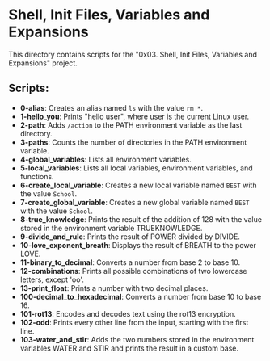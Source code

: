 # Shell, Init Files, Variables and Expansions

This directory contains scripts for the "0x03. Shell, Init Files, Variables and Expansions" project.

## Scripts:

- **0-alias**: Creates an alias named `ls` with the value `rm *`.
- **1-hello_you**: Prints "hello user", where user is the current Linux user.
- **2-path**: Adds `/action` to the PATH environment variable as the last directory.
- **3-paths**: Counts the number of directories in the PATH environment variable.
- **4-global_variables**: Lists all environment variables.
- **5-local_variables**: Lists all local variables, environment variables, and functions.
- **6-create_local_variable**: Creates a new local variable named `BEST` with the value `School`.
- **7-create_global_variable**: Creates a new global variable named `BEST` with the value `School`.
- **8-true_knowledge**: Prints the result of the addition of 128 with the value stored in the environment variable TRUEKNOWLEDGE.
- **9-divide_and_rule**: Prints the result of POWER divided by DIVIDE.
- **10-love_exponent_breath**: Displays the result of BREATH to the power LOVE.
- **11-binary_to_decimal**: Converts a number from base 2 to base 10.
- **12-combinations**: Prints all possible combinations of two lowercase letters, except 'oo'.
- **13-print_float**: Prints a number with two decimal places.
- **100-decimal_to_hexadecimal**: Converts a number from base 10 to base 16.
- **101-rot13**: Encodes and decodes text using the rot13 encryption.
- **102-odd**: Prints every other line from the input, starting with the first line.
- **103-water_and_stir**: Adds the two numbers stored in the environment variables WATER and STIR and prints the result in a custom base.
